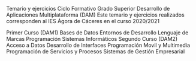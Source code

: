 Temario y ejercicios Ciclo Formativo Grado Superior Desarrollo de Aplicaciones Multiplataforma (DAM)
Este temario y ejercicios realizados corresponden al IES Ágora de Cáceres en el curso 2020/2021

Primer Curso (DAM1)
Bases de Datos
Entornos de Desarrollo
Lenguaje de Marcas
Programación
Sistemas Informáticos
Segundo Curso (DAM2)
Acceso a Datos
Desarrollo de Interfaces
Programación Movil y Multimedia
Programación de Servicios y Procesos
Sistemas de Gestión Empresarial
